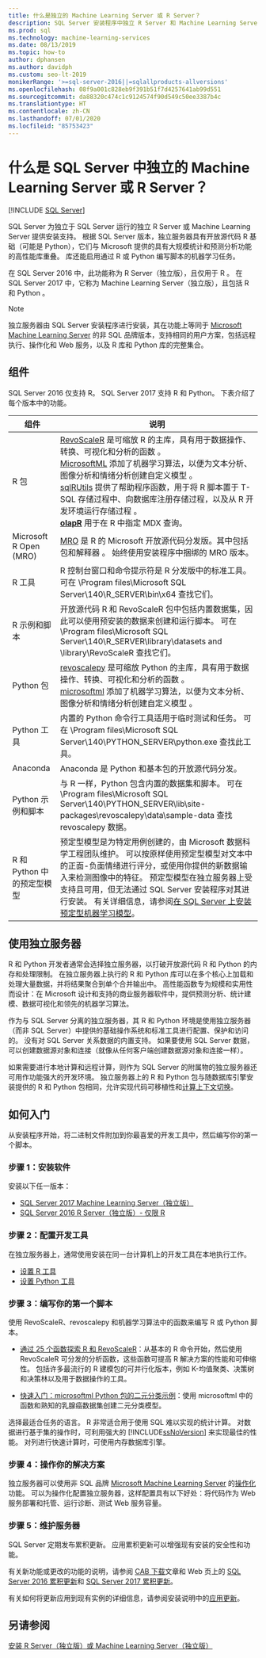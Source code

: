 ```yaml
---
title: 什么是独立的 Machine Learning Server 或 R Server？
description: SQL Server 安装程序中独立 R Server 和 Machine Learning Server 的简介概述
ms.prod: sql
ms.technology: machine-learning-services
ms.date: 08/13/2019
ms.topic: how-to
author: dphansen
ms.author: davidph
ms.custom: seo-lt-2019
monikerRange: '>=sql-server-2016||=sqlallproducts-allversions'
ms.openlocfilehash: 08f9a001c828eb9f391b51f7d4257641ab99d551
ms.sourcegitcommit: da88320c474c1c9124574f90d549c50ee3387b4c
ms.translationtype: HT
ms.contentlocale: zh-CN
ms.lasthandoff: 07/01/2020
ms.locfileid: "85753423"
---
```

# <a name="what-are-standalone-machine-learning-server-or-r-server-in-sql-server"></a>什么是 SQL Server 中独立的 Machine Learning Server 或 R Server？
 [!INCLUDE [SQL Server](../../includes/applies-to-version/sqlserver.md)]

SQL Server 为独立于 SQL Server 运行的独立 R Server 或 Machine Learning Server 提供安装支持。 根据 SQL Server 版本，独立服务器具有开放源代码 R 基础（可能是 Python），它们与 Microsoft 提供的具有大规模统计和预测分析功能的高性能库重叠。 库还能启用通过 R 或 Python 编写脚本的机器学习任务。 

在 SQL Server 2016 中，此功能称为 R Server（独立版），且仅用于 R  。 在 SQL Server 2017 中，它称为 Machine Learning Server（独立版），且包括 R 和 Python  。  

> [!Note]
> 独立服务器由 SQL Server 安装程序进行安装，其在功能上等同于 [Microsoft Machine Learning Server](https://docs.microsoft.com/machine-learning-server/what-is-machine-learning-server) 的非 SQL 品牌版本，支持相同的用户方案，包括远程执行、操作化和 Web 服务，以及 R 库和 Python 库的完整集合。

## <a name="components"></a>组件

SQL Server 2016 仅支持 R。 SQL Server 2017 支持 R 和 Python。 下表介绍了每个版本中的功能。

| 组件 | 说明 |
|-----------|-------------|
| R 包 | [RevoScaleR](ref-r-revoscaler.md) 是可缩放 R 的主库，具有用于数据操作、转换、可视化和分析的函数  。  <br/>[MicrosoftML](ref-r-microsoftml.md) 添加了机器学习算法，以便为文本分析、图像分析和情绪分析创建自定义模型  。 <br/>[sqlRUtils](ref-r-sqlrutils.md) 提供了帮助程序函数，用于将 R 脚本置于 T-SQL 存储过程中、向数据库注册存储过程，以及从 R 开发环境运行存储过程  。<br/>[**olapR**](ref-r-olapr.md) 用于在 R 中指定 MDX 查询。|
| Microsoft R Open (MRO) | [MRO](https://mran.microsoft.com/open) 是 R 的 Microsoft 开放源代码分发版。其中包括包和解释器  。 始终使用安装程序中捆绑的 MRO 版本。 |
| R 工具 | R 控制台窗口和命令提示符是 R 分发版中的标准工具。 可在 \Program files\Microsoft SQL Server\140\R_SERVER\bin\x64 查找它们。 |
| R 示例和脚本 |  开放源代码 R 和 RevoScaleR 包中包括内置数据集，因此可以使用预安装的数据来创建和运行脚本。 可在 \Program files\Microsoft SQL Server\140\R_SERVER\library\datasets and \library\RevoScaleR 查找它们。 |
| Python 包 | [revoscalepy](../python/ref-py-revoscalepy.md) 是可缩放 Python 的主库，具有用于数据操作、转换、可视化和分析的函数  。 <br/>[microsoftml](../python/ref-py-microsoftml.md) 添加了机器学习算法，以便为文本分析、图像分析和情绪分析创建自定义模型  。  |
| Python 工具 | 内置的 Python 命令行工具适用于临时测试和任务。 可在 \Program files\Microsoft SQL Server\140\PYTHON_SERVER\python.exe 查找此工具。 |
| Anaconda | Anaconda 是 Python 和基本包的开放源代码分发。 |
| Python 示例和脚本 | 与 R 一样，Python 包含内置的数据集和脚本。 可在 \Program files\Microsoft SQL Server\140\PYTHON_SERVER\lib\site-packages\revoscalepy\data\sample-data 查找 revoscalepy 数据。 |
| R 和 Python 中的预定型模型 | 预定型模型是为特定用例创建的，由 Microsoft 数据科学工程团队维护。 可以按原样使用预定型模型对文本中的正面-负面情绪进行评分，或使用你提供的新数据输入来检测图像中的特征。 预定型模型在独立服务器上受支持且可用，但无法通过 SQL Server 安装程序对其进行安装。 有关详细信息，请参阅[在 SQL Server 上安装预定型机器学习模型](../install/sql-pretrained-models-install.md)。 |

## <a name="using-a-standalone-server"></a>使用独立服务器

R 和 Python 开发者通常会选择独立服务器，以打破开放源代码 R 和 Python 的内存和处理限制。 在独立服务器上执行的 R 和 Python 库可以在多个核心上加载和处理大量数据，并将结果聚合到单个合并输出中。 高性能函数专为规模和实用性而设计：在 Microsoft 设计和支持的商业服务器软件中，提供预测分析、统计建模、数据可视化和领先的机器学习算法。

作为与 SQL Server 分离的独立服务器，其 R 和 Python 环境是使用独立服务器（而非 SQL Server）中提供的基础操作系统和标准工具进行配置、保护和访问的。 没有对 SQL Server 关系数据的内置支持。 如果要使用 SQL Server 数据，可以创建数据源对象和连接（就像从任何客户端创建数据源对象和连接一样）。

如果需要进行本地计算和远程计算，则作为 SQL Server 的附属物的独立服务器还可用作功能强大的开发环境。 独立服务器上的 R 和 Python 包与随数据库引擎安装提供的 R 和 Python 包相同，允许实现代码可移植性和[计算上下文切换](https://docs.microsoft.com/machine-learning-server/r/concept-what-is-compute-context)。

## <a name="how-to-get-started"></a>如何入门

从安装程序开始，将二进制文件附加到你最喜爱的开发工具中，然后编写你的第一个脚本。

### <a name="step-1-install-the-software"></a>步骤 1：安装软件

安装以下任一版本：

+ [SQL Server 2017 Machine Learning Server（独立版）](../install/sql-machine-learning-standalone-windows-install.md)
+ [SQL Server 2016 R Server（独立版）- 仅限 R](../install/sql-machine-learning-standalone-windows-install.md?view=sql-server-2016)

### <a name="step-2-configure-a-development-tool"></a>步骤 2：配置开发工具

在独立服务器上，通常使用安装在同一台计算机上的开发工具在本地执行工作。

+ [设置 R 工具](set-up-a-data-science-client.md)
+ [设置 Python 工具](../python/setup-python-client-tools-sql.md)

### <a name="step-3-write-your-first-script"></a>步骤 3：编写你的第一个脚本

使用 RevoScaleR、revoscalepy 和机器学习算法中的函数来编写 R 或 Python 脚本。
  
  + [通过 25 个函数探索 R 和 RevoScaleR](https://docs.microsoft.com/machine-learning-server/r/tutorial-r-to-revoscaler)：从基本的 R 命令开始，然后使用 RevoScaleR 可分发的分析函数，这些函数可提高 R 解决方案的性能和可伸缩性。 包括许多最流行的 R 建模包的可并行化版本，例如 K-均值聚类、决策树和决策林以及用于数据操作的工具。

  + [快速入门：microsoftml Python 包的二元分类示例](https://docs.microsoft.com/machine-learning-server/python/quickstart-binary-classification-with-microsoftml)：使用 microsoftml 中的函数和熟知的乳腺癌数据集创建二元分类模型。

选择最适合任务的语言。 R 非常适合用于使用 SQL 难以实现的统计计算。 对数据进行基于集的操作时，可利用强大的 [!INCLUDE[ssNoVersion](../../includes/ssnoversion-md.md)] 来实现最佳的性能。 对列进行快速计算时，可使用内存数据库引擎。

### <a name="step-4-operationalize-your-solution"></a>步骤 4：操作你的解决方案

独立服务器可以使用非 SQL 品牌 [Microsoft Machine Learning Server](https://docs.microsoft.com/machine-learning-server/what-is-machine-learning-server) 的[操作化](https://docs.microsoft.com//machine-learning-server/what-is-operationalization)功能。 可以为操作化配置独立服务器，这样配置具有以下好处：将代码作为 Web 服务部署和托管、运行诊断、测试 Web 服务容量。

### <a name="step-5-maintain-your-server"></a>步骤 5：维护服务器

SQL Server 定期发布累积更新。 应用累积更新可以增强现有安装的安全性和功能。 

有关新功能或更改的功能的说明，请参阅 [CAB 下载](../install/sql-ml-cab-downloads.md)文章和 Web 页上的 [SQL Server 2016 累积更新](https://support.microsoft.com/help/3177312/sql-server-2016-build-versions)和 [SQL Server 2017 累积更新](https://support.microsoft.com/help/4047329)。 

有关如何将更新应用到现有实例的详细信息，请参阅安装说明中的[应用更新](../install/sql-machine-learning-standalone-windows-install.md#apply-cu)。

## <a name="see-also"></a>另请参阅

 [安装 R Server（独立版）或 Machine Learning Server（独立版）](../install/sql-machine-learning-standalone-windows-install.md)


